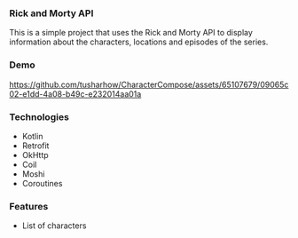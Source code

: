 ### Rick and Morty API

This is a simple project that uses the Rick and Morty API to display information about the characters, locations and episodes of the series.

### Demo

https://github.com/tusharhow/CharacterCompose/assets/65107679/09065c02-e1dd-4a08-b49c-e232014aa01a

### Technologies
- Kotlin
- Retrofit
- OkHttp
- Coil
- Moshi
- Coroutines

### Features
- List of characters